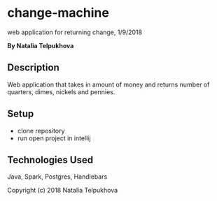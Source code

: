 # change-machine

web application for returning change, 1/9/2018

**By Natalia Telpukhova**

## Description

Web application that takes in amount of money and returns number of quarters, dimes, nickels and pennies.

## Setup

* clone repository
* run open project in intellij

## Technologies Used

Java, Spark, Postgres, Handlebars

Copyright (c) 2018 Natalia Telpukhova
